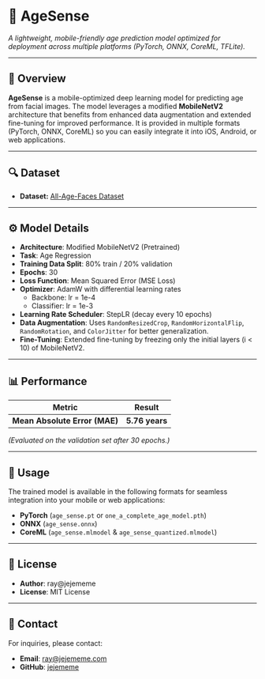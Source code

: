 # 📱 AgeSense

*A lightweight, mobile-friendly age prediction model optimized for deployment across multiple platforms (PyTorch, ONNX, CoreML, TFLite).*  

---

## 🎯 Overview

**AgeSense** is a mobile-optimized deep learning model for predicting age from facial images. The model leverages a modified **MobileNetV2** architecture that benefits from enhanced data augmentation and extended fine-tuning for improved performance. It is provided in multiple formats (PyTorch, ONNX, CoreML) so you can easily integrate it into iOS, Android, or web applications.

---

## 🔍 Dataset

- **Dataset:** [All-Age-Faces Dataset](https://github.com/JingchunCheng/All-Age-Faces-Dataset?tab=readme-ov-file)  

---

## ⚙️ Model Details

- **Architecture**: Modified MobileNetV2 (Pretrained)
- **Task**: Age Regression
- **Training Data Split**: 80% train / 20% validation
- **Epochs**: 30
- **Loss Function**: Mean Squared Error (MSE Loss)
- **Optimizer**: AdamW with differential learning rates  
  - Backbone: lr = 1e-4  
  - Classifier: lr = 1e-3  
- **Learning Rate Scheduler**: StepLR (decay every 10 epochs)
- **Data Augmentation**: Uses `RandomResizedCrop`, `RandomHorizontalFlip`, `RandomRotation`, and `ColorJitter` for better generalization.
- **Fine-Tuning**: Extended fine-tuning by freezing only the initial layers (i < 10) of MobileNetV2.

---

## 📊 Performance

| Metric                      | Result           |
|-----------------------------|------------------|
| **Mean Absolute Error (MAE)** | **5.76 years**    |

*(Evaluated on the validation set after 30 epochs.)*

---

## 🚀 Usage

The trained model is available in the following formats for seamless integration into your mobile or web applications:

- **PyTorch** (`age_sense.pt` or `one_a_complete_age_model.pth`)
- **ONNX** (`age_sense.onnx`)
- **CoreML** (`age_sense.mlmodel` & `age_sense_quantized.mlmodel`)

---

## 📜 License

- **Author**: ray@jejememe
- **License**: MIT License

---

## 📮 Contact

For inquiries, please contact:

- **Email**: ray@jejememe.com
- **GitHub**: [jejememe](https://github.com/jejememe)
